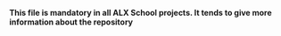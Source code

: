 **This file is mandatory in all ALX School projects. It tends to give more information about the repository**
